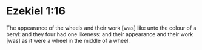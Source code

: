 # Ezekiel 1:16

The appearance of the wheels and their work [was] like unto the colour of a beryl: and they four had one likeness: and their appearance and their work [was] as it were a wheel in the middle of a wheel.